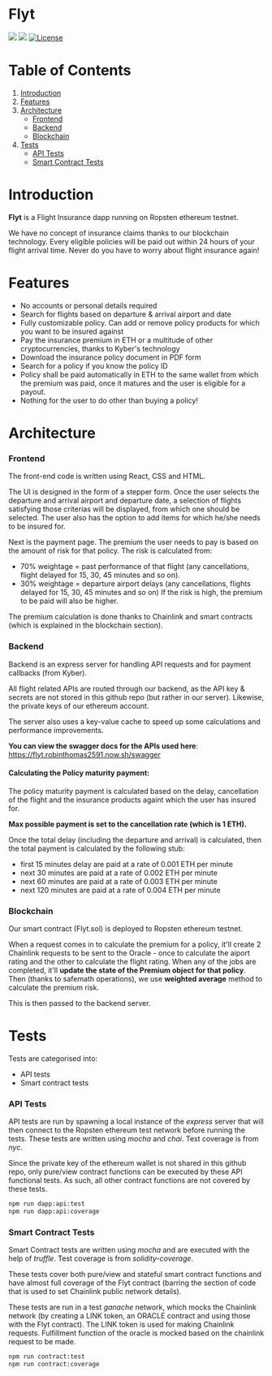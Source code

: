 # Flyt
![](https://img.shields.io/badge/nodejs-12.04-blue.svg)
![](https://img.shields.io/badge/solidity-0.5.8-red)
[![License](https://img.shields.io/badge/license-MIT-green.svg)](https://opensource.org/licenses/MIT)

# Table of Contents
1. [Introduction](#introduction)
2. [Features](#features)
3. [Architecture](#architecture)
    - [Frontend](#frontend)
    - [Backend](#backend)
    - [Blockchain](#blockchain)
4. [Tests](#tests)
    - [API Tests](#api-tests)
    - [Smart Contract Tests](#smart-contract-tests)

# Introduction
**Flyt** is a Flight Insurance dapp running on Ropsten ethereum testnet.

We have no concept of insurance claims thanks to our blockchain technology. Every eligible policies will be paid out within 24 hours of your flight arrival time. Never do you have to worry about flight insurance again!

# Features
* No accounts or personal details required
* Search for flights based on departure & arrival airport and date
* Fully customizable policy. Can add or remove policy products for which you want to be insured against
* Pay the insurance premium in ETH or a multitude of other cryptocurrencies, thanks to Kyber's technology
* Download the insurance policy document in PDF form
* Search for a policy if you know the policy ID
* Policy shall be paid automatically in ETH to the same wallet from which the premium was paid, once it matures and the user is eligible for a payout.
* Nothing for the user to do other than buying a policy!

# Architecture

### Frontend
The front-end code is written using React, CSS and HTML.

The UI is designed in the form of a stepper form. Once the user selects the departure and arrival airport and departure date, a selection of flights satisfying those criterias will be displayed, from which one should be selected. The user also has the option to add items for which he/she needs to be insured for.

Next is the payment page. The premium the user needs to pay is based on the amount of risk for that policy. The risk is calculated from:
- 70% weightage = past performance of that flight (any cancellations, flight delayed for 15, 30, 45 minutes and so on).
- 30% weightage = departure airport delays (any cancellations, flights delayed for 15, 30, 45 minutes and so on)
If the risk is high, the premium to be paid will also be higher.

The premium calculation is done thanks to Chainlink and smart contracts (which is explained in the blockchain section).

### Backend
Backend is an express server for handling API requests and for payment callbacks (from Kyber).

All flight related APIs are routed through our backend, as the API key & secrets are not stored in this github repo (but rather in our server). Likewise, the private keys of our ethereum account.

The server also uses a key-value cache to speed up some calculations and performance improvements.

**You can view the swagger docs for the APIs used here**: https://flyt.robinthomas2591.now.sh/swagger

#### Calculating the Policy maturity payment:
The policy maturity payment is calculated based on the delay, cancellation of the flight and the insurance products againt which the user has insured for.

**Max possible payment is set to the cancellation rate (which is 1 ETH).**

Once the total delay (including the departure and arrival) is calculated, then the total payment is calculated by the following stub:
- first 15 minutes delay are paid at a rate of 0.001 ETH per minute
- next 30 minutes are paid at a rate of 0.002 ETH per minute
- next 60 minutes are paid at a rate of 0.003 ETH per minute
- next 120 minutes are paid at a rate of 0.004 ETH per minute

### Blockchain
Our smart contract (Flyt.sol) is deployed to Ropsten ethereum testnet.

When a request comes in to calculate the premium for a policy, it'll create 2 Chainlink requests to be sent to the Oracle - once to calculate the aiport rating and the other to calculate the flight rating. When any of the jobs are completed, it'll **update the state of the Premium object for that policy**. Then (thanks to safemath operations), we use **weighted average** method to calculate the premium risk.

This is then passed to the backend server.

# Tests
Tests are categorised into:
- API tests
- Smart contract tests

### API Tests
API tests are run by spawning a local instance of the *express* server that will then connect to the Ropsten ethereum test network before running the tests. These tests are written using *mocha* and *chai*. Test coverage is from *nyc*.

Since the private key of the ethereum wallet is not shared in this github repo, only pure/view contract functions can be executed by these API functional tests. As such, all other contract functions are not covered by these tests.

```sh
npm run dapp:api:test
npm run dapp:api:coverage
```

### Smart Contract Tests
Smart Contract tests are written using *mocha* and are executed with the help of *truffle*. Test coverage is from *solidity-coverage*.

These tests cover both pure/view and stateful smart contract functions and have almost full coverage of the Flyt contract (barring the section of code that is used to set Chainlink public network details).

These tests are run in a test *ganache* network, which mocks the Chainlink network (by creating a LINK token, an ORACLE contract and using those with the Flyt contract). The LINK token is used for making Chainlink requests. Fulfillment function of the oracle is mocked based on the chainlink request to be made.

```sh
npm run contract:test
npm run contract:coverage
```

